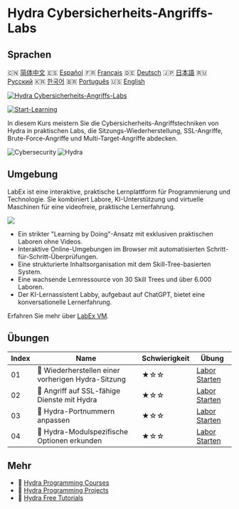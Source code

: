 # Hydra Cybersicherheits-Angriffs-Labs

## Sprachen

🇨🇳 [简体中文](README_zh.md) 🇪🇸 [Español](README_es.md) 🇫🇷 [Français](README_fr.md) 🇩🇪 [Deutsch](README_de.md) 🇯🇵 [日本語](README_ja.md) 🇷🇺 [Русский](README_ru.md) 🇰🇷 [한국어](README_ko.md) 🇧🇷 [Português](README_pt.md) 🇺🇸 [English](README.md) 

[![Hydra Cybersicherheits-Angriffs-Labs](https://cover-creator.labex.io/hydra-cybersecurity-attack-labs.png?lang=de)](https://labex.io/de/courses/hydra-cybersecurity-attack-labs)

[![Start-Learning](https://img.shields.io/badge/Start-Learning-whitesmoke?style=for-the-badge)](https://labex.io/de/courses/hydra-cybersecurity-attack-labs)

In diesem Kurs meistern Sie die Cybersicherheits-Angriffstechniken von Hydra in praktischen Labs, die Sitzungs-Wiederherstellung, SSL-Angriffe, Brute-Force-Angriffe und Multi-Target-Angriffe abdecken.

![Cybersecurity](https://img.shields.io/badge/Cybersecurity-whitesmoke?style=for-the-badge&logo=cybersecurity)
![Hydra](https://img.shields.io/badge/Hydra-whitesmoke?style=for-the-badge&logo=hydra)


## Umgebung

LabEx ist eine interaktive, praktische Lernplattform für Programmierung und Technologie. Sie kombiniert Labore, KI-Unterstützung und virtuelle Maschinen für eine videofreie, praktische Lernerfahrung.

![](https://tutorial-screenshot.getvm.io/images/vm-1725247253.png)

- Ein strikter "Learning by Doing"-Ansatz mit exklusiven praktischen Laboren ohne Videos.
- Interaktive Online-Umgebungen im Browser mit automatisierten Schritt-für-Schritt-Überprüfungen.
- Eine strukturierte Inhaltsorganisation mit dem Skill-Tree-basierten System.
- Eine wachsende Lernressource von 30 Skill Trees und über 6.000 Laboren.
- Der KI-Lernassistent Labby, aufgebaut auf ChatGPT, bietet eine konversationelle Lernerfahrung.

Erfahren Sie mehr über [LabEx VM](https://support.labex.io/using-labex/virtual-machine).

## Übungen

|   Index | Name                                               | Schwierigkeit   | Übung                                                                                                                         |
|---------|----------------------------------------------------|-----------------|-------------------------------------------------------------------------------------------------------------------------------|
|      01 | 📖 Wiederherstellen einer vorherigen Hydra-Sitzung | ★☆☆             | <a target='_blank' href='https://labex.io/de/tutorials/hydra-restore-a-previous-hydra-session-550772'>Labor Starten</a>       |
|      02 | 📖 Angriff auf SSL-fähige Dienste mit Hydra        | ★☆☆             | <a target='_blank' href='https://labex.io/de/tutorials/hydra-attack-ssl-enabled-services-with-hydra-550762'>Labor Starten</a> |
|      03 | 📖 Hydra-Portnummern anpassen                      | ★☆☆             | <a target='_blank' href='https://labex.io/de/tutorials/hydra-customize-hydra-port-numbers-550765'>Labor Starten</a>           |
|      04 | 📖 Hydra-Modulspezifische Optionen erkunden        | ★☆☆             | <a target='_blank' href='https://labex.io/de/tutorials/hydra-explore-hydra-module-specific-options-550767'>Labor Starten</a>  |

## Mehr

- 🔗 [Hydra Programming Courses](https://github.com/labex-labs/awesome-programming-courses)
- 🔗 [Hydra Programming Projects](https://github.com/labex-labs/awesome-programming-projects)
- 🔗 [Hydra Free Tutorials](https://github.com/labex-labs/hydra-free-tutorials)

